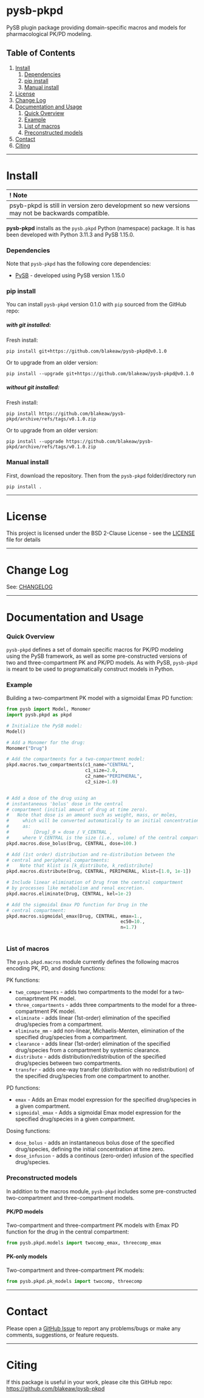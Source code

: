 # pysb-pkpd

PySB plugin package providing domain-specific macros and models for pharmacological PK/PD modeling.

## Table of Contents

 1. [Install](#install)
     1. [Dependencies](#dependencies)
     2. [pip install](#pip-install)
     3. [Manual install](#manual-install)
 2. [License](#license)
 3. [Change Log](#change-log)
 4. [Documentation and Usage](#documentation-and-usage)
     1. [Quick Overview](#quick-overview)
     2. [Example](#example)
     3. [List of macros](#list-of-macros)
     4. [Preconstructed models](#preconstructed-models)
 5. [Contact](#contact)
 6. [Citing](#citing)  

------

# Install

| **! Note** |
| :--- |
|  psyb-pkpd is still in version zero development so new versions may not be backwards compatible. |

**pysb-pkpd** installs as the `pysb.pkpd` Python (namespace) package. It is has been developed with Python 3.11.3 and PySB 1.15.0.

### Dependencies

Note that `pysb-pkpd` has the following core dependencies:
   * [PySB](https://pysb.org/) - developed using PySB version 1.15.0


### pip install

You can install `pysb-pkpd` version 0.1.0 with `pip` sourced from the GitHub repo:

##### with git installed:

Fresh install:
```
pip install git+https://github.com/blakeaw/pysb-pkpd@v0.1.0
```
Or to upgrade from an older version:
```
pip install --upgrade git+https://github.com/blakeaw/pysb-pkpd@v0.1.0
```
##### without git installed:

Fresh install:
```
pip install https://github.com/blakeaw/pysb-pkpd/archive/refs/tags/v0.1.0.zip
```
Or to upgrade from an older version:
```
pip install --upgrade https://github.com/blakeaw/pysb-pkpd/archive/refs/tags/v0.1.0.zip
```
### Manual install

First, download the repository. Then from the `pysb-pkpd` folder/directory run
```
pip install .
```

------

# License

This project is licensed under the BSD 2-Clause License - see the [LICENSE](LICENSE) file for details

------

# Change Log

See: [CHANGELOG](CHANGELOG.md)

------

# Documentation and Usage

### Quick Overview

`pysb-pkpd` defines a set of domain specific macros for PK/PD modeling using the PySB framework, as well as some pre-constructed versions of two and three-compartment PK and PK/PD models. As with PySB, `pysb-pkpd` is meant to be used to programatically construct models in Python. 

### Example

Building a two-compartment PK model with a sigmoidal Emax PD function:

```python
from pysb import Model, Monomer
import pysb.pkpd as pkpd

# Initialize the PySB model:
Model()

# Add a Monomer for the drug:
Monomer("Drug")

# Add the compartments for a two-compartment model:
pkpd.macros.two_compartments(c1_name="CENTRAL",
                             c1_size=2.0,
                             c2_name="PERIPHERAL",
                             c2_size=1.0)


# Add a dose of the drug using an 
# instantaneous 'bolus' dose in the central
# compartment (initial amount of drug at time zero).
#   Note that dose is an amount such as weight, mass, or moles,
#     which will be converted automatically to an initial concentration
#     as: 
#         [Drug]_0 = dose / V_CENTRAL , 
#     where V_CENTRAL is the size (i.e., volume) of the central compartment.
pkpd.macros.dose_bolus(Drug, CENTRAL, dose=100.)

# Add (1st order) distribution and re-distribution between the 
# central and peripheral compartments:
#    Note that klist is [k_distribute, k_redistribute]
pkpd.macros.distribute(Drug, CENTRAL, PERIPHERAL, klist=[1.0, 1e-1])

# Include linear elimination of Drug from the central compartment 
# by processes like metabolism and renal excretion.
pkpd.macros.eliminate(Drug, CENTRAL, kel=1e-2)

# Add the sigmoidal Emax PD function for Drug in the
# central compartment:
pkpd.macros.sigmoidal_emax(Drug, CENTRAL, emax=1.,
                                          ec50=10.,
                                          n=1.7)
               
```

### List of macros

The `pysb.pkpd.macros` module currently defines the following macros encoding PK, PD, and dosing functions:

PK functions:

  * `two_compartments` - adds two compartments to the model for a two-comaprtment PK model.
  * `three_compartments` - adds three compartments to the model for a three-compartment PK model.
  * `eliminate` - adds linear (1st-order) elimination of the specified drug/species from a compartment.
  * `eliminate_mm` - add non-linear, Michaelis-Menten, elimination of the specified drug/species from a compartment.
  * `clearance` - adds linear (1st-order) elimination of the specified drug/species from a compartment by systemic clearance.
  * `distribute` - adds distribution/redistribution of the specified drug/species between two compartments.
  * `transfer` - adds one-way transfer (distribution with no redistribution) of the specified drug/species from one compartment to another.

PD functions:

  * `emax` - Adds an Emax model expression for the specified drug/species in a given compartment.
  * `sigmoidal_emax` - Adds a sigmoidal Emax model expression for the specified drug/species in a given compartment.

Dosing functions:

  * `dose_bolus` - adds an instantaneous bolus dose of the specified drug/species, defining the initial concentration at time zero.
  * `dose_infusion` - adds a continous (zero-order) infusion of the specified drug/species. 

### Preconstructed models

In addition to the macros module, `pysb-pkpd` includes some pre-constructed two-compartment and three-compartment models. 

#### PK/PD models

Two-compartment and three-compartment PK models with Emax PD function for the drug in the central compartment:
```python
from pysb.pkpd.models import twocomp_emax, threecomp_emax
```

#### PK-only models

Two-compartment and three-compartment PK models:
```python
from pysb.pkpd.pk_models import twocomp, threecomp
```

------

# Contact

Please open a [GitHub Issue](https://github.com/blakeaw/pysb-pkpd/issues) to
report any problems/bugs or make any comments, suggestions, or feature requests.

------

# Citing

If this package is useful in your work, please cite this GitHub repo: https://github.com/blakeaw/pysb-pkpd